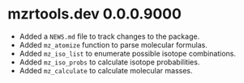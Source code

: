 # mzrtools.dev 0.0.0.9000

* Added a `NEWS.md` file to track changes to the package.
* Added `mz_atomize` function to parse molecular formulas.
* Added `mz_iso_list` to enumerate possible isotope combinations.
* Added `mz_iso_probs` to calculate isotope probabilities.
* Added `mz_calculate` to calculate molecular masses.
